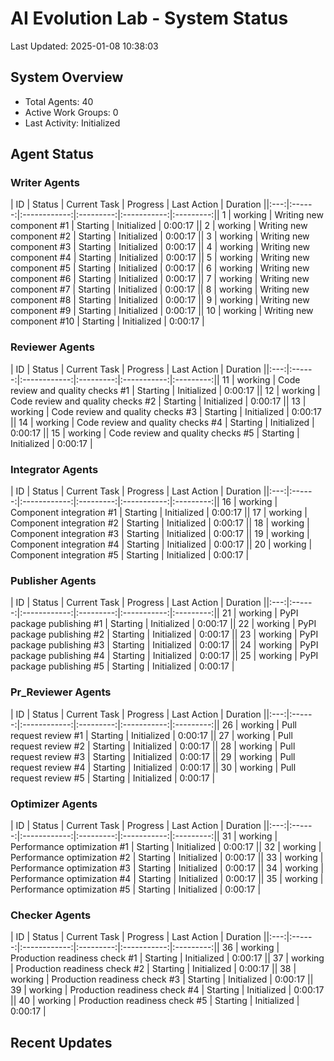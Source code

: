 # AI Evolution Lab - System Status
Last Updated: 2025-01-08 10:38:03

## System Overview
- Total Agents: 40
- Active Work Groups: 0
- Last Activity: Initialized

## Agent Status

### Writer Agents
| ID | Status | Current Task | Progress | Last Action | Duration ||:---:|:------:|:------------:|:---------:|:-----------:|:---------:|| 1 | working | Writing new component #1 | Starting | Initialized | 0:00:17 || 2 | working | Writing new component #2 | Starting | Initialized | 0:00:17 || 3 | working | Writing new component #3 | Starting | Initialized | 0:00:17 || 4 | working | Writing new component #4 | Starting | Initialized | 0:00:17 || 5 | working | Writing new component #5 | Starting | Initialized | 0:00:17 || 6 | working | Writing new component #6 | Starting | Initialized | 0:00:17 || 7 | working | Writing new component #7 | Starting | Initialized | 0:00:17 || 8 | working | Writing new component #8 | Starting | Initialized | 0:00:17 || 9 | working | Writing new component #9 | Starting | Initialized | 0:00:17 || 10 | working | Writing new component #10 | Starting | Initialized | 0:00:17 |
### Reviewer Agents
| ID | Status | Current Task | Progress | Last Action | Duration ||:---:|:------:|:------------:|:---------:|:-----------:|:---------:|| 11 | working | Code review and quality checks #1 | Starting | Initialized | 0:00:17 || 12 | working | Code review and quality checks #2 | Starting | Initialized | 0:00:17 || 13 | working | Code review and quality checks #3 | Starting | Initialized | 0:00:17 || 14 | working | Code review and quality checks #4 | Starting | Initialized | 0:00:17 || 15 | working | Code review and quality checks #5 | Starting | Initialized | 0:00:17 |
### Integrator Agents
| ID | Status | Current Task | Progress | Last Action | Duration ||:---:|:------:|:------------:|:---------:|:-----------:|:---------:|| 16 | working | Component integration #1 | Starting | Initialized | 0:00:17 || 17 | working | Component integration #2 | Starting | Initialized | 0:00:17 || 18 | working | Component integration #3 | Starting | Initialized | 0:00:17 || 19 | working | Component integration #4 | Starting | Initialized | 0:00:17 || 20 | working | Component integration #5 | Starting | Initialized | 0:00:17 |
### Publisher Agents
| ID | Status | Current Task | Progress | Last Action | Duration ||:---:|:------:|:------------:|:---------:|:-----------:|:---------:|| 21 | working | PyPI package publishing #1 | Starting | Initialized | 0:00:17 || 22 | working | PyPI package publishing #2 | Starting | Initialized | 0:00:17 || 23 | working | PyPI package publishing #3 | Starting | Initialized | 0:00:17 || 24 | working | PyPI package publishing #4 | Starting | Initialized | 0:00:17 || 25 | working | PyPI package publishing #5 | Starting | Initialized | 0:00:17 |
### Pr_Reviewer Agents
| ID | Status | Current Task | Progress | Last Action | Duration ||:---:|:------:|:------------:|:---------:|:-----------:|:---------:|| 26 | working | Pull request review #1 | Starting | Initialized | 0:00:17 || 27 | working | Pull request review #2 | Starting | Initialized | 0:00:17 || 28 | working | Pull request review #3 | Starting | Initialized | 0:00:17 || 29 | working | Pull request review #4 | Starting | Initialized | 0:00:17 || 30 | working | Pull request review #5 | Starting | Initialized | 0:00:17 |
### Optimizer Agents
| ID | Status | Current Task | Progress | Last Action | Duration ||:---:|:------:|:------------:|:---------:|:-----------:|:---------:|| 31 | working | Performance optimization #1 | Starting | Initialized | 0:00:17 || 32 | working | Performance optimization #2 | Starting | Initialized | 0:00:17 || 33 | working | Performance optimization #3 | Starting | Initialized | 0:00:17 || 34 | working | Performance optimization #4 | Starting | Initialized | 0:00:17 || 35 | working | Performance optimization #5 | Starting | Initialized | 0:00:17 |
### Checker Agents
| ID | Status | Current Task | Progress | Last Action | Duration ||:---:|:------:|:------------:|:---------:|:-----------:|:---------:|| 36 | working | Production readiness check #1 | Starting | Initialized | 0:00:17 || 37 | working | Production readiness check #2 | Starting | Initialized | 0:00:17 || 38 | working | Production readiness check #3 | Starting | Initialized | 0:00:17 || 39 | working | Production readiness check #4 | Starting | Initialized | 0:00:17 || 40 | working | Production readiness check #5 | Starting | Initialized | 0:00:17 |

## Recent Updates

